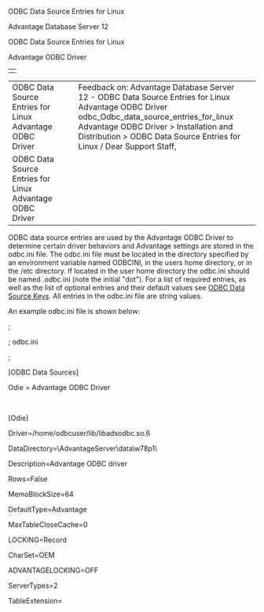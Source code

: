 ODBC Data Source Entries for Linux




Advantage Database Server 12  

ODBC Data Source Entries for Linux

Advantage ODBC Driver

|  |
| --- |
|  |

|  |  |  |  |  |
| --- | --- | --- | --- | --- |
| ODBC Data Source Entries for Linux  Advantage ODBC Driver |  |  | Feedback on: Advantage Database Server 12 - ODBC Data Source Entries for Linux Advantage ODBC Driver odbc\_Odbc\_data\_source\_entries\_for\_linux Advantage ODBC Driver > Installation and Distribution > ODBC Data Source Entries for Linux / Dear Support Staff, |  |
| ODBC Data Source Entries for Linux  Advantage ODBC Driver |  |  |  |  |

ODBC data source entries are used by the Advantage ODBC Driver to determine certain driver behaviors and Advantage settings are stored in the odbc.ini file. The odbc.ini file must be located in the directory specified by an environment variable named ODBCINI, in the users home directory, or in the /etc directory. If located in the user home directory the odbc.ini should be named .odbc.ini (note the initial "dot"). For a list of required entries, as well as the list of optional entries and their default values see [ODBC Data Source Keys](odbc_odbc_data_source_keys.htm). All entries in the odbc.ini file are string values.

An example odbc.ini file is shown below:

;

; odbc.ini

;

[ODBC Data Sources]

Odie = Advantage ODBC Driver

 

[Odie]

Driver=/home/odbcuser/lib/libadsodbc.so.6

DataDirectory=\\AdvantageServer\data\w78p1\

Description=Advantage ODBC driver

Rows=False

MemoBlockSize=64

DefaultType=Advantage

MaxTableCloseCache=0

LOCKING=Record

CharSet=OEM

ADVANTAGELOCKING=OFF

ServerTypes=2

TableExtension=